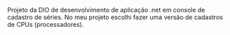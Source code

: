 Projeto da DIO de desenvolvimento de aplicação .net em console de cadastro de séries. No meu projeto escolhi fazer uma
versão de cadastros de CPUs (processadores). 